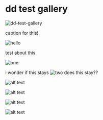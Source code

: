 # dd test gallery

![dd-test-gallery](https://files.slack.com/files-pri/T0HTW3H0V-F0600MTD6L8/still-001.jpg?pub_secret=74d4787893)

caption for this!

![hello](https://files.slack.com/files-pri/T0HTW3H0V-F0600MTD6L8/still-001.jpg?pub_secret=74d4787893)

test about this

![one](https://files.slack.com/files-pri/T0HTW3H0V-F05UK9N2X1C/image.png?pub_secret=11b54da27c)

i wonder if this stays
![two](https://files.slack.com/files-pri/T0HTW3H0V-F05URJSDJJF/template-for-normal-gif_1_360.gif?pub_secret=50e8dab791)
does this stay??

![alt text](https://files.slack.com/files-pri/T0HTW3H0V-F0600MTD6L8/still-001.jpg?pub_secret=74d4787893)

![alt text](https://files.slack.com/files-pri/T0HTW3H0V-F05UK9N2X1C/image.png?pub_secret=11b54da27c)

![alt text](https://files.slack.com/files-pri/T0HTW3H0V-F05URJSDJJF/template-for-normal-gif_1_360.gif?pub_secret=50e8dab791)

![alt text](https://files.slack.com/files-pri/T0HTW3H0V-F05UKES6PGB/tc-kk.jpg?pub_secret=68ba9f3eec)
